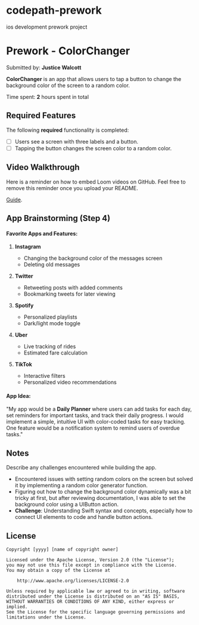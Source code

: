# codepath-prework
ios development prework project
# Prework - ColorChanger

Submitted by: **Justice Walcott**

**ColorChanger** is an app that allows users to tap a button to change the background color of the screen to a random color.

Time spent: **2** hours spent in total

## Required Features

The following **required** functionality is completed:

- [ ] Users see a screen with three labels and a button.
- [ ] Tapping the button changes the screen color to a random color.

## Video Walkthrough

Here is a reminder on how to embed Loom videos on GitHub. Feel free to remove this reminder once you upload your README. 

[Guide](https://www.youtube.com/watch?v=GA92eKlYio4).

## App Brainstorming (Step 4)

#### Favorite Apps and Features:

1. **Instagram**  
   - Changing the background color of the messages screen  
   - Deleting old messages  

2. **Twitter**  
   - Retweeting posts with added comments  
   - Bookmarking tweets for later viewing  

3. **Spotify**  
   - Personalized playlists  
   - Dark/light mode toggle  

4. **Uber**  
   - Live tracking of rides  
   - Estimated fare calculation  

5. **TikTok**  
   - Interactive filters  
   - Personalized video recommendations  

#### App Idea:
"My app would be a **Daily Planner** where users can add tasks for each day, set reminders for important tasks, and track their daily progress. I would implement a simple, intuitive UI with color-coded tasks for easy tracking. One feature would be a notification system to remind users of overdue tasks."

## Notes

Describe any challenges encountered while building the app. 

- Encountered issues with setting random colors on the screen but solved it by implementing a random color generator function.
- Figuring out how to change the background color dynamically was a bit tricky at first, but after reviewing documentation, I was able to set the background color using a UIButton action.
- **Challenge**: Understanding Swift syntax and concepts, especially how to connect UI elements to code and handle button actions.

## License

    Copyright [yyyy] [name of copyright owner]

    Licensed under the Apache License, Version 2.0 (the "License");
    you may not use this file except in compliance with the License.
    You may obtain a copy of the License at

        http://www.apache.org/licenses/LICENSE-2.0

    Unless required by applicable law or agreed to in writing, software
    distributed under the License is distributed on an "AS IS" BASIS,
    WITHOUT WARRANTIES OR CONDITIONS OF ANY KIND, either express or implied.
    See the License for the specific language governing permissions and
    limitations under the License.

